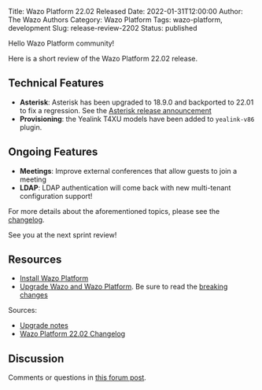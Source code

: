 Title: Wazo Platform 22.02 Released
Date: 2022-01-31T12:00:00
Author: The Wazo Authors
Category: Wazo Platform
Tags: wazo-platform, development
Slug: release-review-2202
Status: published

Hello Wazo Platform community!

Here is a short review of the Wazo Platform 22.02 release.

## Technical Features

- **Asterisk**: Asterisk has been upgraded to 18.9.0 and backported to 22.01 to fix a regression.
  See the [Asterisk release
announcement](https://www.asterisk.org/asterisk-news/asterisk-18-9-0-now-available/)
- **Provisioning**: the Yealink T4XU models have been added to `yealink-v86` plugin.

## Ongoing Features

- **Meetings**: Improve external conferences that allow guests to join a meeting
- **LDAP**: LDAP authentication will come back with new multi-tenant configuration support!

For more details about the aforementioned topics, please see the
[changelog](https://wazo-dev.atlassian.net/issues/?jql=project%3DWAZO%20AND%20fixVersion%3D22.02).

See you at the next sprint review!

## Resources

- [Install Wazo Platform](/use-cases)
- [Upgrade Wazo and Wazo Platform](/uc-doc/upgrade/). Be sure to read the
  [breaking changes](/uc-doc/upgrade/upgrade_notes#22-02)

Sources:

- [Upgrade notes](/uc-doc/upgrade/upgrade_notes#22-02)
- [Wazo Platform 22.02 Changelog](https://wazo-dev.atlassian.net/issues/?jql=project%3DWAZO%20AND%20fixVersion%3D22.02)

## Discussion

Comments or questions in
[this forum post](https://wazo-platform.discourse.group/t/blog-wazo-platform-22-02-released).
